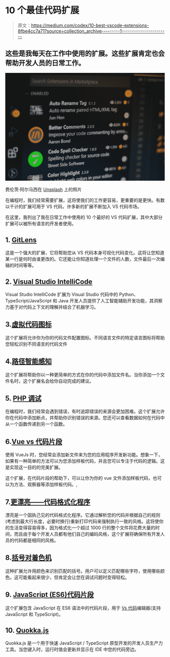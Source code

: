 # 10 个最佳代码扩展

> 原文：<https://medium.com/codex/10-best-vscode-extensions-8fbe4cc7a71?source=collection_archive---------1----------------------->

## 这些是我每天在工作中使用的扩展。这些扩展肯定也会帮助开发人员的日常工作。

![](img/3cbd29e701228ab063f79f263ca4b896.png)

费伦茨·阿尔马西在 [Unsplash](https://unsplash.com?utm_source=medium&utm_medium=referral) 上的照片

在编程时，我们经常需要扩展，这将使我们的工作更容易，更重要的是更快。有数以千计的扩展可用于 VS 代码，许多新的扩展不断加入 VS 代码市场。

在这里，我列出了我在日常工作中使用的 10 个最好的 VS 代码扩展，其中大部分扩展可以被所有语言的开发者使用。

## 1. [GitLens](https://marketplace.visualstudio.com/items?itemName=eamodio.gitlens)

这是一个强大的扩展，它将帮助您从 VS 代码本身可视化代码变化。这将让您知道某一行是何时由谁更改的。它还能让你知道处理一个文件的人数，文件最后一次编辑的时间等等。

## 2. [Visual Studio IntelliCode](https://marketplace.visualstudio.com/items?itemName=VisualStudioExptTeam.vscodeintellicode)

Visual Studio IntelliCode 扩展为 Visual Studio 代码中的 Python、TypeScript/JavaScript 和 Java 开发人员提供了人工智能辅助开发功能，其洞察力基于对代码上下文的理解并结合了机器学习。

## 3.[虚拟代码图标](https://marketplace.visualstudio.com/items?itemName=vscode-icons-team.vscode-icons)

这个扩展将允许你为你的代码文件配置图标。不同语言文件的特定语言图标将帮助您轻松识别不同语言的代码文件

## 4.[路径智能感知](https://marketplace.visualstudio.com/items?itemName=christian-kohler.path-intellisense)

这个扩展将帮助你以一种更简单的方式在你的代码中添加文件名。当你添加一个文件名时，这个扩展名会给你自动完成的建议。

## 5. [PHP 调试](https://marketplace.visualstudio.com/items?itemName=felixfbecker.php-debug)

在编程时，我们经常会遇到错误，有时追踪错误的来源会更加困难。这个扩展允许你在代码中添加断点，并帮助你识别错误的来源。您还可以查看数据如何在代码中从一个函数传递到另一个函数。

## 6.[Vue vs 代码片段](https://marketplace.visualstudio.com/items?itemName=sdras.vue-vscode-snippets)

使用 VueJs 时，您经常会添加新文件来为您的应用程序开发新功能。想象一下，如果有一种简单的方法可以为您添加样板代码，并且您可以专注于代码的逻辑。这是实现这一目的的完美扩展。

这个扩展，在代码片段的帮助下，可以让你为你的 vue 文件添加样板代码，也可以为方法、观察器等添加样板代码。,

## 7.[更漂亮——代码格式化程序](https://marketplace.visualstudio.com/items?itemName=esbenp.prettier-vscode)

漂亮是一个固执己见的代码格式化程序。它通过解析您的代码并根据自己的规则(考虑到最大行长度，必要时换行)重新打印代码来强制执行一致的风格。这将使你的生活变得容易得多，因为格式化一个超过 1000 行的整个文件将花费大量的时间，而且由于每个开发人员都有他们自己的编码风格，这个扩展将确保所有开发人员的代码都是相同的风格。

## 8.[括号对着色机](https://marketplace.visualstudio.com/items?itemName=CoenraadS.bracket-pair-colorizer)

这种扩展允许用颜色来识别匹配的括号。用户可以定义匹配哪些字符，使用哪些颜色。这可能看起来很少，但肯定会让您在调试问题时变得轻松。

## 9. [JavaScript (ES6)代码片段](https://marketplace.visualstudio.com/items?itemName=xabikos.JavaScriptSnippets)

这个扩展包含 JavaScript 在 ES6 语法中的代码片段，用于 [Vs 代码](https://code.visualstudio.com/)编辑器(支持 JavaScript 和 TypeScript)。

## 10. [Quokka.js](https://marketplace.visualstudio.com/items?itemName=WallabyJs.quokka-vscode)

Quokka.js 是一个用于快速 JavaScript / TypeScript 原型开发的开发人员生产力工具。当您键入时，运行时值会更新并显示在 IDE 中您的代码旁边。